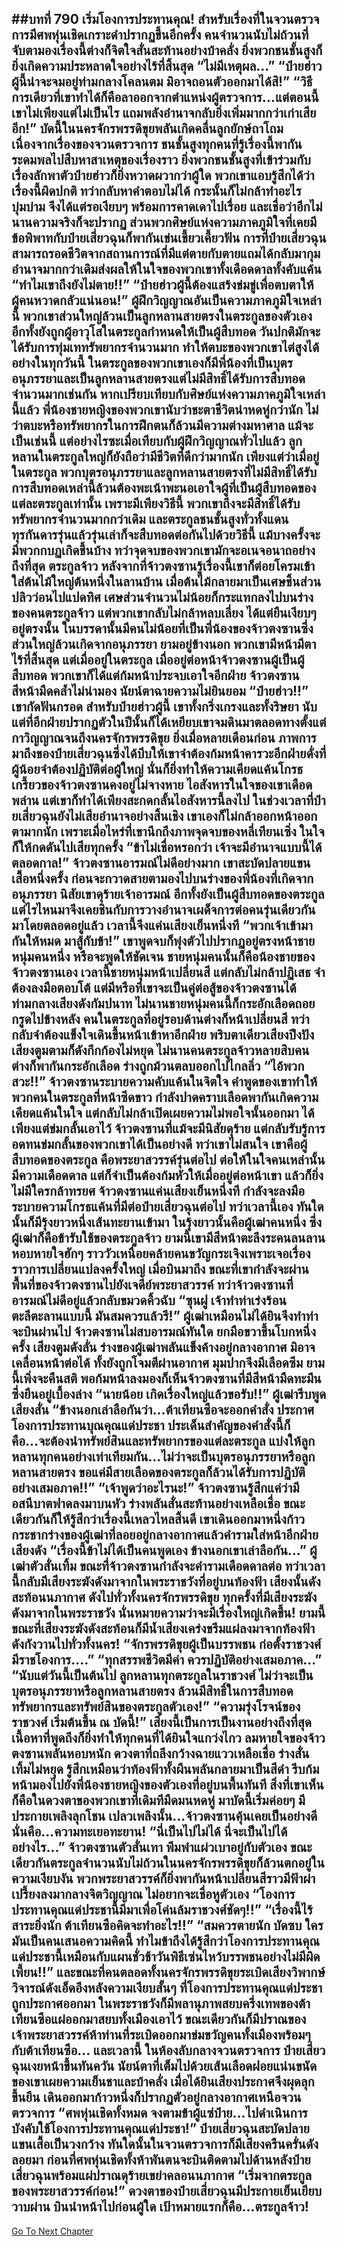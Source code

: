##บทที่ 790 เริ่มโองการประทานคุณ!
สำหรับเรื่องที่ในจวนตรวจการมีศพหุ่นเชิดเกราะดำปรากฏขึ้นอีกครั้ง คนจำนวนนับไม่ถ้วนที่จับตามองเรื่องนี้ต่างก็จิตใจสั่นสะท้านอย่างบ้าคลั่ง ยิ่งพวกชนชั้นสูงก็ยิ่งเกิดความประหลาดใจอย่างไร้ที่สิ้นสุด
“ไม่มีเหตุผล...”
“ป๋ายฮ่าวผู้นี้น่าจะจมอยู่ท่ามกลางโคลนตม มิอาจถอนตัวออกมาได้สิ!”
“วิธีการเดียวที่เขาทำได้ก็คือลาออกจากตำแหน่งผู้ตรวจการ...แต่ตอนนี้ เขาไม่เพียงแต่ไม่เป็นไร แถมพลังอำนาจกลับยิ่งเพิ่มมากกว่าเก่าเสียอีก!”
บัดนี้ในนครจักรพรรดิขุยพลันเกิดคลื่นลูกยักษ์ถาโถม เนื่องจากเรื่องของจวนตรวจการ ชนชั้นสูงทุกคนที่รู้เรื่องนี้พากันระดมพลไปสืบหาสาเหตุของเรื่องราว ยิ่งพวกชนชั้นสูงที่เข้าร่วมกับเรื่องลักพาตัวป๋ายฮ่าวก็ยิ่งหวาดผวากว่าผู้ใด
พวกเขาแอบรู้สึกได้ว่าเรื่องนี้ผิดปกติ ทว่ากลับหาคำตอบไม่ได้ กระนั้นก็ไม่กล้าทำอะไรบุ่มบ่าม จึงได้แต่รอเงียบๆ พร้อมการคาดเดาไปเรื่อย และเชื่อว่าอีกไม่นานความจริงก็จะปรากฏ
ส่วนพวกศิษย์แห่งความภาคภูมิใจที่เคยมีข้อพิพาทกับป๋ายเสี่ยวฉุนก็พากันเข่นเขี้ยวเคี้ยวฟัน การที่ป๋ายเสี่ยวฉุนสามารถรอดชีวิตจากสถานการณ์ที่มีแต่ตายกับตายแถมได้กลับมากุมอำนาจมากกว่าเดิมส่งผลให้ในใจของพวกเขาทั้งเดือดดาลทั้งคับแค้น
“ทำไมเขาถึงยังไม่ตาย!!”
“ป๋ายฮ่าวผู้นี้ต้องแสร้งข่มขู่เพื่อตบตาให้ผู้คนหวาดกลัวแน่นอน!”
ผู้ฝึกวิญญาณอันเป็นความภาคภูมิใจเหล่านี้ พวกเขาส่วนใหญ่ล้วนเป็นลูกหลานสายตรงในตระกูลของตัวเอง อีกทั้งยังถูกผู้อาวุโสในตระกูลกำหนดให้เป็นผู้สืบทอด วันปกติมักจะได้รับการทุ่มเททรัพยากรจำนวนมาก ทำให้ตบะของพวกเขาไต่สูงได้อย่างในทุกวันนี้
ในตระกูลของพวกเขาเองก็มีพี่น้องที่เป็นบุตรอนุภรรยาและเป็นลูกหลานสายตรงแต่ไม่มีสิทธิ์ได้รับการสืบทอดจำนวนมากเช่นกัน หากเปรียบเทียบกับศิษย์แห่งความภาคภูมิใจเหล่านี้แล้ว พี่น้องชายหญิงของพวกเขานับว่าชะตาชีวิตน่าหดหู่กว่านัก ไม่ว่าตบะหรือทรัพยากรในการฝึกตนก็ล้วนมีความต่างมหาศาล
แม้จะเป็นเช่นนี้ แต่อย่างไรซะเมื่อเทียบกับผู้ฝึกวิญญาณทั่วไปแล้ว ลูกหลานในตระกูลใหญ่ก็ยังถือว่ามีชีวิตที่ดีกว่ามากนัก เพียงแต่ว่าเมื่อยู่ในตระกูล พวกบุตรอนุภรรยาและลูกหลานสายตรงที่ไม่มีสิทธิ์ได้รับการสืบทอดเหล่านี้ล้วนต้องพะเน้าพะนอเอาใจผู้ที่เป็นผู้สืบทอดของแต่ละตระกูลเท่านั้น เพราะมีเพียงวิธีนี้ พวกเขาถึงจะมีสิทธิ์ได้รับทรัพยากรจำนวนมากกว่าเดิม
และตระกูลชนชั้นสูงทั่วทั้งแดนทุรกันดารรุ่นแล้วรุ่นเล่าก็จะสืบทอดต่อกันไปด้วยวิธีนี้ แม้บางครั้งจะมีพวกกบฏเกิดขึ้นบ้าง ทว่าจุดจบของพวกเขามักจะอเนจอนาถอย่างถึงที่สุด
ตระกูลจ้าว หลังจากที่จ้าวตงซานรู้เรื่องนี้เขาก็ต่อยโครมเข้าใส่ต้นไม้ใหญ่ต้นหนึ่งในลานบ้าน เมื่อต้นไม้กลายมาเป็นเศษชิ้นส่วนปลิวว่อนไปแปดทิศ เศษส่วนจำนวนไม่น้อยก็กระแทกลงไปบนร่างของคนตระกูลจ้าว แต่พวกเขากลับไม่กล้าหลบเลี่ยง ได้แต่ยืนเงียบๆ อยู่ตรงนั้น
ในบรรดานั้นมีคนไม่น้อยที่เป็นพี่น้องของจ้าวตงซานซึ่งส่วนใหญ่ล้วนเกิดจากอนุภรรยา ยามอยู่ข้างนอก พวกเขามีหน้ามีตาไร้ที่สิ้นสุด แต่เมื่ออยู่ในตระกูล เมื่ออยู่ต่อหน้าจ้าวตงซานผู้เป็นผู้สืบทอด พวกเขาก็ได้แต่ก้มหน้าประจบเอาใจอีกฝ่าย
จ้าวตงซานสีหน้ามืดคล้ำไม่น่ามอง นัยน์ตาฉายความไม่ยินยอม
“ป๋ายฮ่าว!!” เขากัดฟันกรอด สำหรับป๋ายฮ่าวผู้นี้ เขาทั้งกริ่งเกรงและทั้งริษยา นับแต่ที่อีกฝ่ายปรากฏตัวในปีนั้นก็ได้เหยียบเขาจมดินมาตลอดทางตั้งแต่กาวิญญาณจนถึงนครจักรพรรดิขุย ยิ่งเมื่อหลายเดือนก่อน ภาพการมาถึงของป๋ายเสี่ยวฉุนซึ่งได้บีบให้เขาจำต้องก้มหน้าคารวะอีกฝ่ายดั่งที่ผู้น้อยจำต้องปฏิบัติต่อผู้ใหญ่ นั่นก็ยิ่งทำให้ความเคียดแค้นโกรธเกรี้ยวของจ้าวตงซานคงอยู่ไม่จางหาย
ไอสังหารในใจของเขาเดือดพล่าน แต่เขาก็ทำได้เพียงสะกดกลั้นไอสังหารนี้ลงไป ในช่วงเวลาที่ป๋ายเสี่ยวฉุนยังไม่เสียอำนาจอย่างสิ้นเชิง เขาเองก็ไม่กล้าออกหน้าออกตามากนัก เพราะเมื่อไหร่ที่เขานึกถึงภาพจุดจบของหลี่เทียนเซิ่ง ในใจก็ให้กดดันไปเสียทุกครั้ง
“ข้าไม่เชื่อหรอกว่า เจ้าจะมีอำนาจแบบนี้ได้ตลอดกาล!” จ้าวตงซานอารมณ์ไม่ดีอย่างมาก เขาสะบัดปลายแขนเสื้อหนึ่งครั้ง ก่อนจะกวาดสายตามองไปบนร่างของพี่น้องที่เกิดจากอนุภรรยา นิสัยเขาดุร้ายเจ้าอารมณ์ อีกทั้งยังเป็นผู้สืบทอดของตระกูล แต่ไรไหนมาจึงเคยชินกับการวางอำนาจเผด็จการต่อคนรุ่นเดียวกันมาโดยตลอดอยู่แล้ว เวลานี้จึงแค่นเสียงเย็นหนึ่งที
“พวกเจ้าเข้ามากันให้หมด มาสู้กับข้า!” เขาพูดจบก็พุ่งตัวไปปรากฏอยู่ตรงหน้าชายหนุ่มคนหนึ่ง หรือจะพูดให้ชัดเจน ชายหนุ่มคนนั้นก็คือน้องชายของจ้าวตงซานเอง เวลานี้ชายหนุ่มหน้าเปลี่ยนสี แต่กลับไม่กล้าปฏิเสธ จำต้องลงมือตอบโต้ แต่มีหรือที่เขาจะเป็นคู่ต่อสู้ของจ้าวตงซานได้ ท่ามกลางเสียงดังกัมปนาท ไม่นานชายหนุ่มคนนี้ก็กระอักเลือดถอยกรูดไปข้างหลัง
คนในตระกูลที่อยู่รอบด้านต่างก็หน้าเปลี่ยนสี ทว่ากลับจำต้องแข็งใจเดินขึ้นหน้าเข้าหาอีกฝ่าย พริบตาเดียวเสียงปึงปังเสียงตูมตามก็ดังกึกก้องไม่หยุด ไม่นานคนตระกูลจ้าวหลายสิบคนต่างก็พากันกระอักเลือด ร่างถูกม้วนตลบออกไปไกลลิ่ว
“ไอ้พวกสวะ!!” จ้าวตงซานระบายความคับแค้นในจิตใจ คำพูดของเขาทำให้พวกคนในตระกูลที่หน้าซีดขาว กำลังปาดคราบเลือดพากันเกิดความเคียดแค้นในใจ แต่กลับไม่กล้าเปิดเผยความไม่พอใจนั้นออกมา ได้เพียงแต่ข่มกลั้นเอาไว้
จ้าวตงซานที่แม้จะมีนิสัยดุร้าย แต่กลับรับรู้การอดทนข่มกลั้นของพวกเขาได้เป็นอย่างดี ทว่าเขาไม่สนใจ เขาคือผู้สืบทอดของตระกูล คือพระยาสวรรค์รุ่นต่อไป ต่อให้ในใจคนเหล่านั้นมีความเดือดดาล แต่ก็จำเป็นต้องก้มหัวให้เมื่ออยู่ต่อหน้าเขา แล้วก็ยิ่งไม่มีใครกล้าทรยศ
จ้าวตงซานแค่นเสียงเย็นหนึ่งที กำลังจะลงมือระบายความโกรธแค้นที่มีต่อป๋ายเสี่ยวฉุนต่อไป ทว่าเวลานี้เอง ทันใดนั้นก็มีรุ้งยาวหนึ่งเส้นทะยานเข้ามา ในรุ้งยาวนั้นคือผู้เฒ่าคนหนึ่ง ซึ่งผู้เฒ่าก็คือข้ารับใช้ของตระกูลจ้าว ยามนี้เขามีสีหน้าตะลึงระคนลนลาน หอบหายใจฮักๆ ราววัวเหนื่อยคล้ายคนขวัญกระเจิงเพราะเจอเรื่องราวการเปลี่ยนแปลงครั้งใหญ่
เมื่อบินมาถึง ขณะที่เขากำลังจะผ่านพื้นที่ของจ้าวตงซานไปยังเจดีย์พระยาสวรรค์ ทว่าจ้าวตงซานที่อารมณ์ไม่ดีอยู่แล้วกลับขมวดคิ้วฉับ
“ซุนฝู เจ้าทำท่าเร่งร้อนตะลีตะลานแบบนี้ มันสมควรแล้วรึ!”
ผู้เฒ่าเหมือนไม่ได้ยินจึงทำท่าจะบินผ่านไป จ้าวตงซานไม่สบอารมณ์ทันใด ยกมือขวาขึ้นโบกหนึ่งครั้ง เสียงตูมดังลั่น ร่างของผู้เฒ่าพลันแข็งค้างอยู่กลางอากาศ มิอาจเคลื่อนหน้าต่อได้ ทั้งยังถูกโจมตีผ่านอากาศ มุมปากจึงมีเลือดซึม ยามนี้เพิ่งจะคืนสติ พอก้มหน้าลงมองก็เห็นจ้าวตงซานที่มีสีหน้ามืดทะมึนซึ่งยืนอยู่เบื้องล่าง
“นายน้อย เกิดเรื่องใหญ่แล้วขอรับ!!” ผู้เฒ่ารีบพูดเสียงสั่น
“ข้างนอกเล่าลือกันว่า...ต้าเทียนซือจะออกคำสั่ง ประกาศโองการประทานบุณคุณแด่ประชา ประเด็นสำคัญของคำสั่งนี้ก็คือ...จะต้องนำทรัพย์สินและทรัพยากรของแต่ละตระกูล แบ่งให้ลูกหลานทุกคนอย่างเท่าเทียมกัน...ไม่ว่าจะเป็นบุตรอนุภรรยาหรือลูกหลานสายตรง ขอแค่มีสายเลือดของตระกูลก็ล้วนได้รับการปฏิบัติอย่างเสมอภาค!!”
“เจ้าพูดว่าอะไรนะ!” จ้าวตงซานรู้สึกแค่ว่ามีอสนีบาตฟาดลงมาบนหัว ร่างพลันสั่นสะท้านอย่างเหลือเชื่อ ขณะเดียวกันก็ให้รู้สึกว่าเรื่องนี้เหลวไหลสิ้นดี เขาเดินออกมาหนึ่งก้าว กระชากร่างของผู้เฒ่าที่ลอยอยู่กลางอากาศแล้วคำรามใส่หน้าอีกฝ่ายเสียงดัง
“เรื่องนี้ข้าไม่ได้เป็นคนพูดเอง ข้างนอกเขาเล่าลือกัน...” ผู้เฒ่าตัวสั่นเทิ้ม ขณะที่จ้าวตงซานกำลังจะคำรามเดือดดาลต่อ ทว่าเวลานี้กลับมีเสียงระฆังดังมาจากในพระราชวังที่อยู่บนท้องฟ้า เสียงนั้นดังสะท้อนนภากาศ ดังไปทั่วทั้งนครจักรพรรดิขุย
ทุกครั้งที่มีเสียงระฆังดังมาจากในพระราชวัง นั่นหมายความว่าจะมีเรื่องใหญ่เกิดขึ้น!
ยามนี้ขณะที่เสียงระฆังดังสะท้อนก็มีน้ำเสียงเคร่งขรึมแผ่ลงมาจากท้องฟ้าดังกังวานไปทั่วทั้งนคร!
“จักรพรรดิขุยผู้เป็นบรรพชน ก่อตั้งราชวงศ์ มีราชโองการ....”
“ทุกสรรพชีวิตมีค่า ควรปฏิบัติอย่างเสมอภาค...”
“นับแต่วันนี้เป็นต้นไป ลูกหลานทุกตระกูลในราชวงศ์ ไม่ว่าจะเป็นบุตรอนุภรรยาหรือลูกหลานสายตรง ล้วนมีสิทธิ์ในการสืบทอดทรัพยากรและทรัพย์สินของตระกูลตัวเอง!”
“ความรุ่งโรจน์ของราชวงศ์ เริ่มต้นขึ้น ณ บัดนี้!”
เสียงนี้เป็นการเป็นงานอย่างถึงที่สุด เนื้อหาที่พูดถึงก็ยิ่งทำให้ทุกคนที่ได้ยินใจแกว่งไกว ลมหายใจของจ้าวตงซานพลันหอบหนัก ดวงตาที่ถลึงกว้างฉายแววเหลือเชื่อ ร่างสั่นเทิ้มไม่หยุด รู้สึกเหมือนว่าท้องฟ้าทั้งผืนพลันกลายมาเป็นสีดำ รีบก้มหน้ามองไปยังพี่น้องชายหญิงของตัวเองที่อยู่บนพื้นทันที
สิ่งที่เขาเห็นก็คือในดวงตาของพวกเขาที่เดิมทีมืดมนหดหู่ มาบัดนี้เริ่มค่อยๆ มีประกายเพลิงลุกโชน เปลวเพลิงนั้น...จ้าวตงซานคุ้นเคยเป็นอย่างดี นั่นคือ...ความทะเยอทะยาน!
“นี่เป็นไปไม่ได้ นี่จะเป็นไปได้อย่างไร...” จ้าวตงซานตัวสั่นเทา พึมพำแผ่วเบาอยู่กับตัวเอง ขณะเดียวกันตระกูลจำนวนนับไม่ถ้วนในนครจักรพรรดิขุยก็ล้วนตกอยู่ในความเงียบงัน พวกพระยาสวรรค์ก็ยิ่งพากันหน้าเปลี่ยนสีราวมีฟ้าผ่าเปรี้ยงลงมากลางจิตวิญญาณ ไม่อยากจะเชื่อหูตัวเอง
“โองการประทานคุณแด่ประชานี้มีมาเพื่อโค่นล้มราชวงศ์ชัดๆ!!”
“เรื่องนี้ไร้สาระยิ่งนัก ต้าเทียนซือคิดจะทำอะไร!!”
“สมควรตายนัก บัดซบ ใครมันเป็นคนเสนอความคิดนี้ ทำไมข้าถึงได้รู้สึกว่าโองการประทานคุณแด่ประชานี้เหมือนกับแผนชั่วช้าวันพิธีเซ่นไหว้บรรพชนอย่างไม่มีผิดเพี้ยน!!”
และขณะที่คนตลอดทั้งนครจักรพรรดิขุยระเบิดเสียงวิพากษ์วิจารณ์ดังเอ็ดอึงหลังความเงียบสั้นๆ ที่โองการประทานคุณแด่ประชาถูกประกาศออกมา ในพระราชวังก็มีพลานุภาพสยบครึ่งเทพของต้าเทียนซือแผ่ออกมาสยบทั้งเมืองเอาไว้
ขณะเดียวกันก็มีปราณของเจ้าพระยาสวรรค์ห้าท่านที่ระเบิดออกมาข่มขวัญคนทั้งเมืองพร้อมๆ กับต้าเทียนซือ...
และเวลานี้ ในห้องลับกลางจวนตรวจการ ป๋ายเสี่ยวฉุนเงยหน้าขึ้นทันควัน นัยน์ตาที่เต็มไปด้วยเส้นเลือดฝอยแน่นขนัดของเขาเผยความเย็นชาและบ้าคลั่ง เมื่อได้ยินเสียงประกาศจึงผุดลุกขึ้นยืน เดินออกมาก้าวหนึ่งก็ปรากฏตัวอยู่กลางอากาศเหนือจวนตรวจการ
“ศพหุ่นเชิดทั้งหมด จงตามข้าผู้แซ่ป๋าย...ไปดำเนินการบังคับใช้โองการประทานคุณแด่ประชา!” ป๋ายเสี่ยวฉุนสะบัดปลายแขนเสื้อเป็นวงกว้าง ทันใดนั้นในจวนตรวจการก็มีเสียงครืนครั่นดังลอยมา ก่อนที่ศพหุ่นเชิดทั้งห้าพันตนจะบินติดตามไปด้านหลังป๋ายเสี่ยวฉุนพร้อมแผ่ปราณดุร้ายเขย่าคลอนนภากาศ
“เริ่มจากตระกูลของพระยาสวรรค์ก่อน!” ดวงตาของป๋ายเสี่ยวฉุนมีประกายเย็นเยียบวาบผ่าน บินนำหน้าไปก่อนผู้ใด เป้าหมายแรกก็คือ...ตระกูลจ้าว!
------


[Go To Next Chapter]( ./228.md)